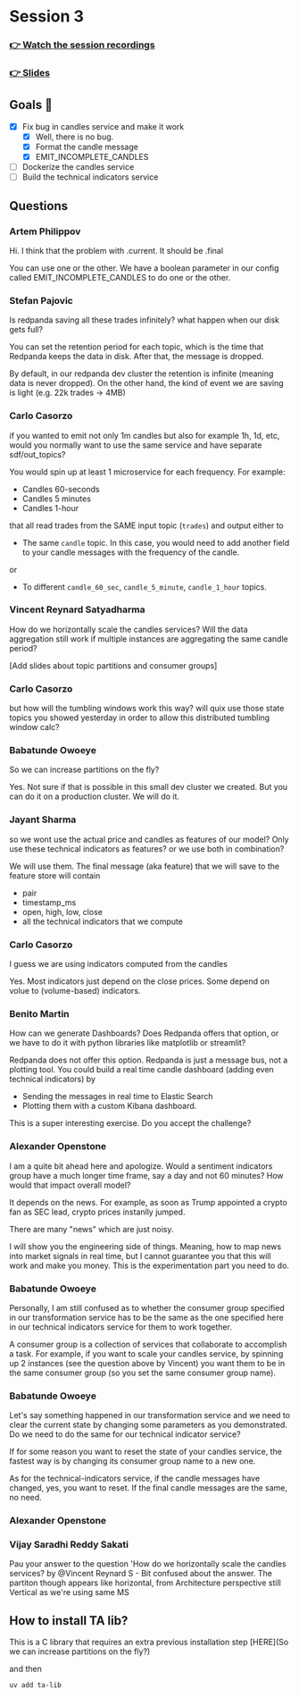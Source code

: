 # Session 3
### [👉 Watch the session recordings](https://www.realworldml.net/products/building-a-better-real-time-ml-system-together-cohort-3/categories/2156648142)

### [👉 Slides](https://www.realworldml.net/products/building-a-better-real-time-ml-system-together-cohort-3/categories/2156648142/posts/2183335427)


## Goals 🎯

- [x] Fix bug in candles service and make it work
    - [x] Well, there is no bug.
    - [x] Format the candle message
    - [x] EMIT_INCOMPLETE_CANDLES
    
- [ ] Dockerize the candles service
- [ ] Build the technical indicators service

## Questions

### Artem Philippov
Hi. I think that the problem with .current. It should be .final

You can use one or the other. We have a boolean parameter in our config called EMIT_INCOMPLETE_CANDLES
to do one or the other.

### Stefan Pajovic
Is redpanda saving all these trades infinitely? what happen when our disk gets full?

You can set the retention period for each topic, which is the time that Redpanda keeps
the data in disk. After that, the message is dropped.

By default, in our redpanda dev cluster the retention is infinite (meaning data is never dropped).
On the other hand, the kind of event we are saving is light (e.g. 22k trades -> 4MB)

### Carlo Casorzo
if you wanted to emit not only 1m candles but also for example 1h, 1d, etc, would you normally want to use the same service and have separate sdf/out_topics?

You would spin up at least 1 microservice for each frequency. For example:
- Candles 60-seconds
- Candles 5 minutes
- Candles 1-hour

that all read trades from the SAME input topic (`trades`) and output either to

- The same `candle` topic. In this case, you would need to add another field to your candle
messages with the frequency of the candle.

or

- To different `candle_60_sec`, `candle_5_minute`, `candle_1_hour` topics.


### Vincent Reynard Satyadharma

How do we horizontally scale the candles services? Will the data aggregation still work if multiple instances are aggregating the same candle period?

[Add slides about topic partitions and consumer groups]

### Carlo Casorzo
but how will the tumbling windows work this way? will quix use those state topics you showed yesterday in order to allow this distributed tumbling window calc?

### Babatunde Owoeye
So we can increase partitions on the fly?

Yes. Not sure if that is possible in this small dev cluster we created. But you can do it
on a production cluster. We will do it.

### Jayant Sharma
so we wont use the actual price and candles as features of our model? Only use these technical indicators as features? or we use both in combination?

We will use them. The final message (aka feature) that we will save to the feature store will contain
- pair
- timestamp_ms
- open, high, low, close
- all the technical indicators that we compute

### Carlo Casorzo
I guess we are using indicators computed from the candles

Yes. Most indicators just depend on the close prices. Some depend on volue to (volume-based)
indicators.

### Benito Martin
How can we generate Dashboards? Does Redpanda offers that option, or we have to do it with python libraries like matplotlib or streamlit?

Redpanda does not offer this option. Redpanda is just a message bus, not a plotting tool.
You could build a real time candle dashboard (adding even technical indicators) by

- Sending the messages in real time to Elastic Search
- Plotting them with a custom Kibana dashboard.

This is a super interesting exercise. Do you accept the challenge?

### Alexander Openstone
I am a quite bit ahead here and apologize. Would a sentiment indicators group have a much longer time frame, say a day and not 60 minutes? How would that impact overall model?

It depends on the news. For example, as soon as Trump appointed a crypto fan as SEC lead,
crypto prices instanlly jumped.

There are many "news" which are just noisy.

I will show you the engineering side of things. Meaning, how to map news into market signals
in real time, but I cannot guarantee you that this will work and make you money.
This is the experimentation part you need to do.

### Babatunde Owoeye
Personally, I am still confused as to whether the consumer group specified in our transformation service has to be the same as the one specified here in our technical indicators service for them to work together.

A consumer group is a collection of services that collaborate to accomplish a task.
For example, if you want to scale your candles service, by spinning up 2 instances (see
the question above by Vincent) you want them to be in the same consumer group (so you set
the same consumer group name).

### Babatunde Owoeye

Let's say something happened in our transformation service and we need to clear the current state by changing some parameters as you demonstrated. Do we need to do the same for our technical indicator service?

If for some reason you want to reset the state of your candles service, the fastest way
is by changing its consumer group name to a new one.

As for the technical-indicators service, if the candle messages have changed, yes, you want to reset. If the final candle messages are the same, no need.

### Alexander Openstone

### Vijay Saradhi Reddy Sakati
Pau your answer to the question 'How do we horizontally scale the candles services? by @Vincent Reynard S - Bit confused about the answer. The partiton though appears like horizontal, from Architecture perspective still Vertical as we're using same MS


## How to install TA lib?

This is a C library that requires an extra previous installation step
[HERE](So we can increase partitions on the fly?)

and then
```
uv add ta-lib
```
